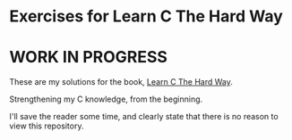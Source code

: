 # Exercises for Learn C The Hard Way 

# WORK IN PROGRESS

These are my solutions for the book, [Learn C The Hard Way](https://learncodethehardway.org/c/).

Strengthening my C knowledge, from the beginning.

I'll save the reader some time, and clearly state that there is no reason to view this repository.
